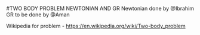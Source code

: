 #TWO BODY PROBLEM NEWTONIAN AND GR
Newtonian done by @Ibrahim
GR to be done by @Aman

Wikipedia for problem - https://en.wikipedia.org/wiki/Two-body_problem 
